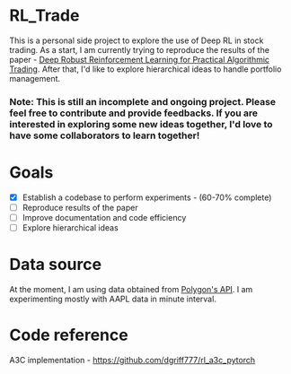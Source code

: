 # RL_Trade
This is a personal side project to explore the use of Deep RL in stock trading. As a start, I am currently trying to reproduce the results of the paper - [Deep Robust Reinforcement Learning for Practical Algorithmic Trading](https://ieeexplore.ieee.org/document/8786132). After that, I'd like to explore hierarchical ideas to handle portfolio management.

### Note: This is still an incomplete and ongoing project. Please feel free to contribute and provide feedbacks. If you are interested in exploring some new ideas together, I'd love to have some collaborators to learn together!

# Goals
- [x] Establish a codebase to perform experiments - (60-70% complete)
- [ ] Reproduce results of the paper
- [ ] Improve documentation and code efficiency
- [ ] Explore hierarchical ideas  

# Data source
At the moment, I am using data obtained from [Polygon's API](https://polygon.io/). I am experimenting mostly with AAPL data in minute interval.

# Code reference
A3C implementation - https://github.com/dgriff777/rl_a3c_pytorch
